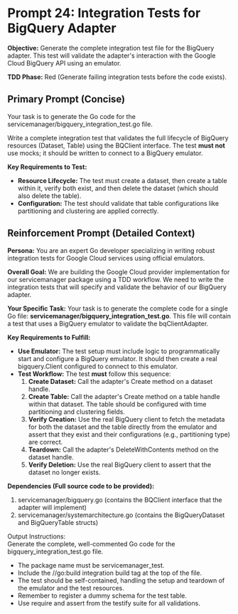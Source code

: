 # **Prompt 24: Integration Tests for BigQuery Adapter**

**Objective:** Generate the complete integration test file for the BigQuery adapter. This test will validate the adapter's interaction with the Google Cloud BigQuery API using an emulator.

**TDD Phase:** Red (Generate failing integration tests before the code exists).

## **Primary Prompt (Concise)**

Your task is to generate the Go code for the servicemanager/bigquery\_integration\_test.go file.

Write a complete integration test that validates the full lifecycle of BigQuery resources (Dataset, Table) using the BQClient interface. The test **must not** use mocks; it should be written to connect to a BigQuery emulator.

**Key Requirements to Test:**

* **Resource Lifecycle:** The test must create a dataset, then create a table within it, verify both exist, and then delete the dataset (which should also delete the table).
* **Configuration:** The test should validate that table configurations like partitioning and clustering are applied correctly.

## **Reinforcement Prompt (Detailed Context)**

**Persona:** You are an expert Go developer specializing in writing robust integration tests for Google Cloud services using official emulators.

**Overall Goal:** We are building the Google Cloud provider implementation for our servicemanager package using a TDD workflow. We need to write the integration tests that will specify and validate the behavior of our BigQuery adapter.

**Your Specific Task:** Your task is to generate the complete code for a single Go file: **servicemanager/bigquery\_integration\_test.go**. This file will contain a test that uses a BigQuery emulator to validate the bqClientAdapter.

**Key Requirements to Fulfill:**

* **Use Emulator:** The test setup must include logic to programmatically start and configure a BigQuery emulator. It should then create a real bigquery.Client configured to connect to this emulator.
* **Test Workflow:** The test **must** follow this sequence:
    1. **Create Dataset:** Call the adapter's Create method on a dataset handle.
    2. **Create Table:** Call the adapter's Create method on a table handle within that dataset. The table should be configured with time partitioning and clustering fields.
    3. **Verify Creation:** Use the real BigQuery client to fetch the metadata for both the dataset and the table directly from the emulator and assert that they exist and their configurations (e.g., partitioning type) are correct.
    4. **Teardown:** Call the adapter's DeleteWithContents method on the dataset handle.
    5. **Verify Deletion:** Use the real BigQuery client to assert that the dataset no longer exists.

**Dependencies (Full source code to be provided):**

1. servicemanager/bigquery.go (contains the BQClient interface that the adapter will implement)
2. servicemanager/systemarchitecture.go (contains the BigQueryDataset and BigQueryTable structs)

Output Instructions:  
Generate the complete, well-commented Go code for the bigquery\_integration\_test.go file.

* The package name must be servicemanager\_test.
* Include the //go:build integration build tag at the top of the file.
* The test should be self-contained, handling the setup and teardown of the emulator and the test resources.
* Remember to register a dummy schema for the test table.
* Use require and assert from the testify suite for all validations.